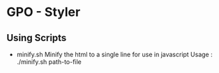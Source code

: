 GPO - Styler
============

Using Scripts
-------------
* minify.sh 
Minify the html to a single line for use in javascript
Usage : ./minify.sh path-to-file
